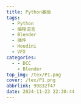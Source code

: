 ```yaml
---
title: Python基础
tags:
  - Python
  - 编程语言
  - Blender
  - 插件
  - Houdini
  - VFX
categories:
  - - DCC
    - Blender
top_img: /tex/P1.png
cover: /tex/P1.png
abbrlink: 99832f47
date: 2024-11-23 22:30:44
---
```

